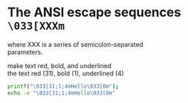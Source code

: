 # The ANSI escape sequences `\033[XXXm`  
where XXX is a series of semicolon-separated  
parameters.  

make text red, bold, and underlined  
the text red (31), bold (1), underlined (4)  
```sh
printf("\033[31;1;4mHello\033[0m");  
echo -e "\033[31;1;4mHello\033[0m"
```
